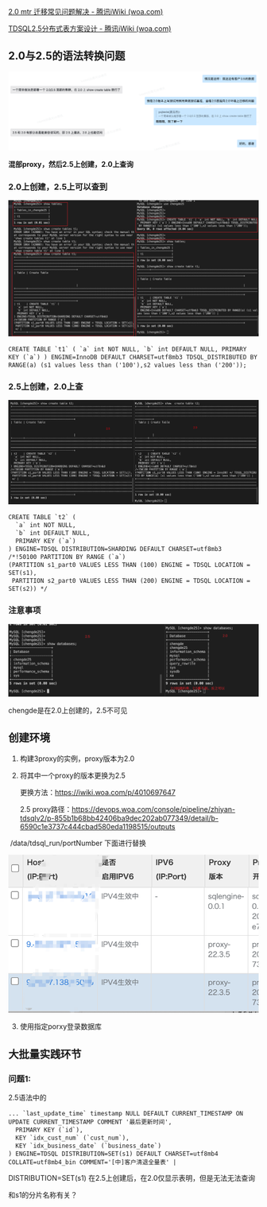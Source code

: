 [2.0 mtr 迁移常见问题解决 - 腾讯iWiki (woa.com)](https://iwiki.woa.com/p/4010728898#3.2-2.0-和-2.5-语法自动转换规则)

[TDSQL2.5分布式表方案设计 - 腾讯iWiki (woa.com)](https://iwiki.woa.com/p/4008870749)





## 2.0与2.5的语法转换问题



![image-20240715181358126](TDSQL2.0与2.5兼容.assets/image-20240715181358126.png)



**混部proxy，然后2.5上创建，2.0上查询**

### 2.0上创建，2.5上可以查到

![image-20240715181606475](TDSQL2.0与2.5兼容.assets/image-20240715181606475.png)

```
CREATE TABLE `t1` ( `a` int NOT NULL, `b` int DEFAULT NULL, PRIMARY KEY (`a`) ) ENGINE=InnoDB DEFAULT CHARSET=utf8mb3 TDSQL_DISTRIBUTED BY RANGE(a) (s1 values less than ('100'),s2 values less than ('200'));
```





### 2.5上创建，2.0上查



![image-20240715181910083](TDSQL2.0与2.5兼容.assets/image-20240715181910083.png)

```
CREATE TABLE `t2` (
  `a` int NOT NULL,
  `b` int DEFAULT NULL,
  PRIMARY KEY (`a`)
) ENGINE=TDSQL DISTRIBUTION=SHARDING DEFAULT CHARSET=utf8mb3
/*!50100 PARTITION BY RANGE (`a`)
(PARTITION s1_part0 VALUES LESS THAN (100) ENGINE = TDSQL LOCATION = SET(s1),
 PARTITION s2_part0 VALUES LESS THAN (200) ENGINE = TDSQL LOCATION = SET(s2)) */ 
```



### 注意事项

![image-20240716103404606](TDSQL2.0与2.5兼容.assets/image-20240716103404606.png)

chengde是在2.0上创建的，2.5不可见

## 创建环境

1. 构建3proxy的实例，proxy版本为2.0

2. 将其中一个proxy的版本更换为2.5

   更换方法：https://iwiki.woa.com/p/4010697647

   2.5 proxy路径：https://devops.woa.com/console/pipeline/zhiyan-tdsqlv2/p-855b1b68bb42406ba9dec202ab077349/detail/b-6590c1e3737c444cbad580eda1198515/outputs

​	/data/tdsql_run/portNumber 下面进行替换

![image-20240715195852442](TDSQL2.0与2.5兼容.assets/image-20240715195852442.png)



3. 使用指定porxy登录数据库

## 大批量实践环节



### 问题1:

2.5语法中的

```
... `last_update_time` timestamp NULL DEFAULT CURRENT_TIMESTAMP ON UPDATE CURRENT_TIMESTAMP COMMENT '最后更新时间',
  PRIMARY KEY (`id`),
  KEY `idx_cust_num` (`cust_num`),
  KEY `idx_business_date` (`business_date`)
) ENGINE=TDSQL DISTRIBUTION=SET(s1) DEFAULT CHARSET=utf8mb4 COLLATE=utf8mb4_bin COMMENT='[中]客户清退全量表' |

```



DISTRIBUTION=SET(s1) 在2.5上创建后，在2.0仅显示表明，但是无法无法查询

和s1的分片名称有关？











